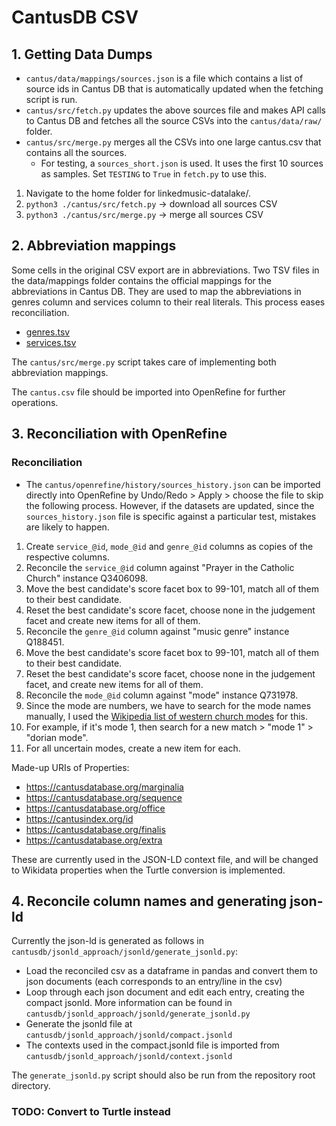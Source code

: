 # CantusDB CSV

## 1. Getting Data Dumps

- `cantus/data/mappings/sources.json` is a file which contains a list of source ids in Cantus DB that is automatically updated when the fetching script is run.
- `cantus/src/fetch.py` updates the above sources file and makes API calls to Cantus DB and fetches all the source CSVs into the `cantus/data/raw/` folder.
- `cantus/src/merge.py` merges all the CSVs into one large cantus.csv that contains all the sources.
  - For testing, a `sources_short.json` is used. It uses the first 10 sources as samples. Set `TESTING` to `True` in `fetch.py` to use this.

1. Navigate to the home folder for linkedmusic-datalake/.
2. ```python3 ./cantus/src/fetch.py``` -> download all sources CSV
3. ```python3 ./cantus/src/merge.py``` -> merge all sources CSV

## 2. Abbreviation mappings

Some cells in the original CSV export are in abbreviations. Two TSV files in the data/mappings folder contains the official mappings for the abbreviations in Cantus DB. They are used to map the abbreviations in genres column and services column to their real literals. This process eases reconciliation.

- [genres.tsv](https://cantusdatabase.org/genres/)
- [services.tsv](https://cantusdatabase.org/offices/)

The `cantus/src/merge.py` script takes care of implementing both abbreviation mappings.

The ```cantus.csv``` file should be imported into OpenRefine for further operations.

## 3. Reconciliation with OpenRefine

### Reconciliation

- The `cantus/openrefine/history/sources_history.json` can be imported directly into OpenRefine by Undo/Redo > Apply > choose the file to skip the following process. However, if the datasets are updated, since the `sources_history.json` file is specific against a particular test, mistakes are likely to happen.

1. Create `service_@id`, `mode_@id` and `genre_@id` columns as copies of the respective columns.
2. Reconcile the `service_@id` column against "Prayer in the Catholic Church" instance Q3406098.
3. Move the best candidate's score facet box to 99-101, match all of them to their best candidate.
4. Reset the best candidate's score facet, choose none in the judgement facet and create new items for all of them.
5. Reconcile the `genre_@id` column against "music genre" instance Q188451.
6. Move the best candidate's score facet box to 99-101, match all of them to their best candidate.
7. Reset the best candidate's score facet, choose none in the judgement facet, and create new items for all of them.
8. Reconcile the `mode_@id` column against "mode" instance Q731978.
9. Since the mode are numbers, we have to search for the mode names manually, I used the [Wikipedia list of western church modes](https://en.wikipedia.org/wiki/Mode_(music)#Western_Church) for this.
10. For example, if it's mode 1, then search for a new match > "mode 1" > "dorian mode".
11. For all uncertain modes, create a new item for each.

Made-up URIs of Properties:

- https://cantusdatabase.org/marginalia
- https://cantusdatabase.org/sequence
- https://cantusdatabase.org/office
- https://cantusindex.org/id
- https://cantusdatabase.org/finalis
- https://cantusdatabase.org/extra

These are currently used in the JSON-LD context file, and will be changed to Wikidata properties when the Turtle conversion is implemented.

## 4. Reconcile column names and generating json-ld

Currently the json-ld is generated as follows in `cantusdb/jsonld_approach/jsonld/generate_jsonld.py`:

- Load the reconciled csv as a dataframe in pandas and convert them to json documents (each corresponds to an entry/line in the csv)
- Loop through each json document and edit each entry, creating the compact jsonld. More information can be found in `cantusdb/jsonld_approach/jsonld/generate_jsonld.py`
- Generate the jsonld file at `cantusdb/jsonld_approach/jsonld/compact.jsonld`
- The contexts used in the compact.jsonld file is imported from `cantusdb/jsonld_approach/jsonld/context.jsonld`

The `generate_jsonld.py` script should also be run from the repository root directory.

### TODO: Convert to Turtle instead
